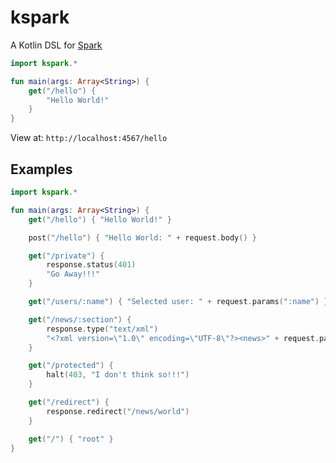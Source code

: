 # kspark
A Kotlin DSL for [Spark](https://github.com/perwendel/spark)

```kotlin
import kspark.*

fun main(args: Array<String>) {
    get("/hello") {
        "Hello World!"
    }
}
```
View at: `http://localhost:4567/hello`

## Examples

```kotlin
import kspark.*

fun main(args: Array<String>) {
    get("/hello") { "Hello World!" }

    post("/hello") { "Hello World: " + request.body() }

    get("/private") {
        response.status(401)
        "Go Away!!!"
    }

    get("/users/:name") { "Selected user: " + request.params(":name") }

    get("/news/:section") {
        response.type("text/xml")
        "<?xml version=\"1.0\" encoding=\"UTF-8\"?><news>" + request.params("section") + "</news>"
    }

    get("/protected") {
        halt(403, "I don't think so!!!")
    }

    get("/redirect") {
        response.redirect("/news/world")
    }

    get("/") { "root" }
}
```
